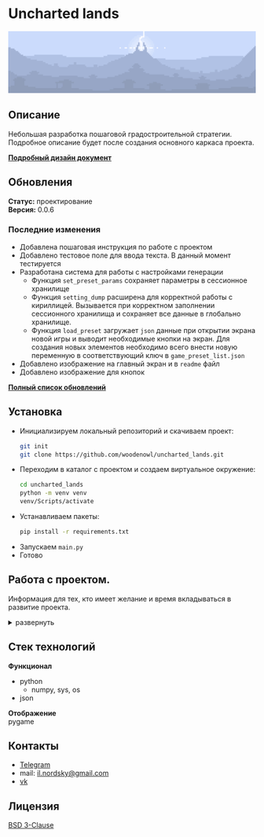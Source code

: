 # Uncharted lands
![](back/data/image/system/readme_img_1_L.png)
## Описание
Небольшая разработка пошаговой градостроительной стратегии.
Подробное описание будет после создания основного каркаса проекта.

**[Подробный дизайн документ](design_document\MAIN.md)**
## Обновления
**Статус:** проектирование\
**Версия:** 0.0.6
### Последние изменения
- Добавлена пошаговая инструкция по работе с проектом
- Добавлено тестовое поле для ввода текста. В данный момент тестируется
- Разработана система для работы с настройками генерации
    - Функция `set_preset_params` сохраняет параметры в сессионное хранилище
    - Функция `setting_dump` расширена для корректной работы с кириллицей. 
      Вызывается при корректном заполнении сессионного хранилища и сохраняет все данные в
      глобально хранилище.
    - Функция `load_preset` загружает `json` данные при открытии экрана новой игры и выводит
    необходимые кнопки на экран. Для создания новых элементов необходимо всего внести новую переменную
      в соответствующий ключ в `game_preset_list.json`
- Добавлено изображение на главный экран и в `readme` файл
- Добавлено изображение для кнопок

**[Полный список обновлений](updates_log/README.md)**
## Установка
- Инициализируем локальный репозиторий и скачиваем проект:
    ```bash
  git init
  git clone https://github.com/woodenowl/uncharted_lands.git
    ```
- Переходим в каталог с проектом и создаем виртуальное окружение:
    ```bash
  cd uncharted_lands
  python -m venv venv
  venv/Scripts/activate
    ```
- Устанавливаем пакеты:
    ```bash
  pip install -r requirements.txt
    ```
- Запускаем ```main.py```
- Готово
## Работа с проектом.
Информация для тех, кто имеет желание и время вкладываться в развитие проекта.
<details>
<summary>развернуть</summary>
 
  ### Создание своей ветки
  - Создаём свою ветку.
    ```bash
      git branch your_name
    ```
  - Переключаемся в неё.
    ```bash
      git checkout your_name
    ```
  - **Дальнейшие ```push``` и ```pull``` делаем ТОЛЬКО в неё !**
  ### Работа с веткой
  - Загружаем изменения из основной ветки.
    ```bash
      git pull origin dev
    ```
  - Загружаем изменения из своей ветки.
    ```bash
      git pull origin your_name
    ```
  - Выгружаем изменения в свою ветку.
    ```bash
      git push origin your_name
    ```
  ### Выгрузка изменений в основную ветку.
  - После внесения изменений в свою ветку создаём ```Pull requests```:
    - Переходим в [Pull requests](https://github.com/woodenowl/uncharted_lands/pulls).
    - Нажимаем ```New pull request```.
    - Выбираем свою ветку.
    - Пишем комментарий по проделанной работе и указываем меня в ```Reviewers```.
    - Нажимаем ```Create pull request```.
  - Ожидаем проверки изменений (может уйти от нескольких часов до суток. Зависит от свободного времени).
  - После создания ```Pull requests``` и до его подтверждения не делаем ```push``` в эту ветку.

</details>

## Стек технологий
**Функционал**
- python 
  - numpy, sys, os
- json

**Отображение**\
pygame


## Контакты
- [Telegram](https://t.me/snowfox_x)
- mail: il.nordsky@gmail.com
- [vk](https://vk.com/ilnord)

## Лицензия
[BSD 3-Clause](https://choosealicense.com/licenses/bsd-3-clause/)
